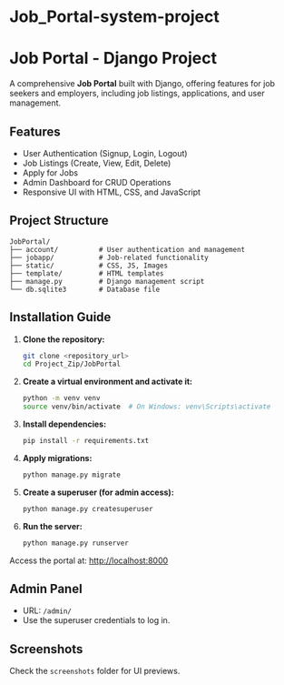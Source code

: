 # Job_Portal-system-project
# Job Portal - Django Project

A comprehensive **Job Portal** built with Django, offering features for job seekers and employers, including job listings, applications, and user management.

## Features

- User Authentication (Signup, Login, Logout)
- Job Listings (Create, View, Edit, Delete)
- Apply for Jobs
- Admin Dashboard for CRUD Operations
- Responsive UI with HTML, CSS, and JavaScript

## Project Structure

```
JobPortal/
├── account/          # User authentication and management
├── jobapp/           # Job-related functionality
├── static/           # CSS, JS, Images
├── template/         # HTML templates
├── manage.py         # Django management script
└── db.sqlite3        # Database file
```

## Installation Guide

1. **Clone the repository:**

   ```bash
   git clone <repository_url>
   cd Project_Zip/JobPortal
   ```

2. **Create a virtual environment and activate it:**

   ```bash
   python -m venv venv
   source venv/bin/activate  # On Windows: venv\Scripts\activate
   ```

3. **Install dependencies:**

   ```bash
   pip install -r requirements.txt
   ```

4. **Apply migrations:**

   ```bash
   python manage.py migrate
   ```

5. **Create a superuser (for admin access):**

   ```bash
   python manage.py createsuperuser
   ```

6. **Run the server:**

   ```bash
   python manage.py runserver
   ```

Access the portal at: [http://localhost:8000](http://localhost:8000)

## Admin Panel

- URL: `/admin/`
- Use the superuser credentials to log in.

## Screenshots
Check the `screenshots` folder for UI previews.


